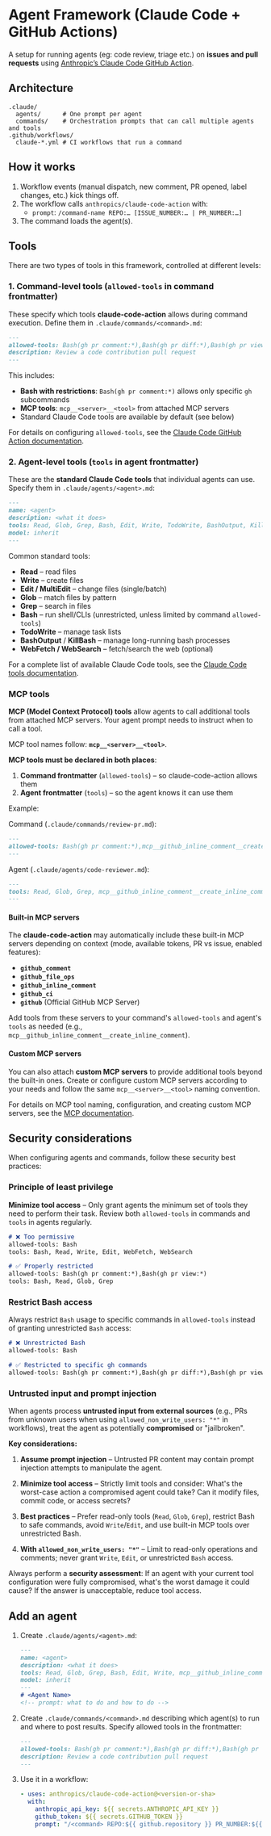 # Agent Framework (Claude Code + GitHub Actions)

A setup for running agents (eg: code review, triage etc.) on **issues and pull requests** using [Anthropic’s Claude Code GitHub Action](https://github.com/anthropics/claude-code-action).

## Architecture

```
.claude/
  agents/      # One prompt per agent
  commands/    # Orchestration prompts that can call multiple agents and tools
.github/workflows/
  claude-*.yml # CI workflows that run a command
```

## How it works

1. Workflow events (manual dispatch, new comment, PR opened, label changes, etc.) kick things off.
2. The workflow calls `anthropics/claude-code-action` with:
   * `prompt`: `/command-name REPO:… [ISSUE_NUMBER:… | PR_NUMBER:…]`
3. The command loads the agent(s). 

## Tools

There are two types of tools in this framework, controlled at different levels:

### 1. Command-level tools (`allowed-tools` in command frontmatter)

These specify which tools **claude-code-action** allows during command execution. Define them in `.claude/commands/<command>.md`:

```md
---
allowed-tools: Bash(gh pr comment:*),Bash(gh pr diff:*),Bash(gh pr view:*),mcp__github_inline_comment__create_inline_comment
description: Review a code contribution pull request
---
```

This includes:
- **Bash with restrictions**: `Bash(gh pr comment:*)` allows only specific `gh` subcommands
- **MCP tools**: `mcp__<server>__<tool>` from attached MCP servers
- Standard Claude Code tools are available by default (see below)

For details on configuring `allowed-tools`, see the [Claude Code GitHub Action documentation](https://github.com/anthropics/claude-code-action).

### 2. Agent-level tools (`tools` in agent frontmatter)

These are the **standard Claude Code tools** that individual agents can use. Specify them in `.claude/agents/<agent>.md`:

```md
---
name: <agent>
description: <what it does>
tools: Read, Glob, Grep, Bash, Edit, Write, TodoWrite, BashOutput, KillBash
model: inherit
---
```

Common standard tools:
- **Read** – read files
- **Write** – create files
- **Edit / MultiEdit** – change files (single/batch)
- **Glob** – match files by pattern
- **Grep** – search in files
- **Bash** – run shell/CLIs (unrestricted, unless limited by command `allowed-tools`)
- **TodoWrite** – manage task lists
- **BashOutput** / **KillBash** – manage long-running bash processes
- **WebFetch / WebSearch** – fetch/search the web (optional)

For a complete list of available Claude Code tools, see the [Claude Code tools documentation](https://docs.anthropic.com/en/docs/claude-code/tools).


### MCP tools

**MCP (Model Context Protocol) tools** allow agents to call additional tools from attached MCP servers. Your agent prompt needs to instruct when to call a tool.

MCP tool names follow: **`mcp__<server>__<tool>`**.

**MCP tools must be declared in both places**:

1. **Command frontmatter** (`allowed-tools`) – so claude-code-action allows them
2. **Agent frontmatter** (`tools`) – so the agent knows it can use them

Example:

Command (`.claude/commands/review-pr.md`):
```md
---
allowed-tools: Bash(gh pr comment:*),mcp__github_inline_comment__create_inline_comment
---
```

Agent (`.claude/agents/code-reviewer.md`):
```md
---
tools: Read, Glob, Grep, mcp__github_inline_comment__create_inline_comment
---
```

#### Built-in MCP servers

The **claude-code-action** may automatically include these built-in MCP servers depending on context (mode, available tokens, PR vs issue, enabled features):

- **`github_comment`**
- **`github_file_ops`**
- **`github_inline_comment`**
- **`github_ci`**
- **`github`** (Official GitHub MCP Server)

Add tools from these servers to your command's `allowed-tools` and agent's `tools` as needed (e.g., `mcp__github_inline_comment__create_inline_comment`).

#### Custom MCP servers

You can also attach **custom MCP servers** to provide additional tools beyond the built-in ones. Create or configure custom MCP servers according to your needs and follow the same `mcp__<server>__<tool>` naming convention.

For details on MCP tool naming, configuration, and creating custom MCP servers, see the [MCP documentation](https://docs.anthropic.com/en/docs/claude-code/mcp).

## Security considerations

When configuring agents and commands, follow these security best practices:

### Principle of least privilege

**Minimize tool access** – Only grant agents the minimum set of tools they need to perform their task. Review both `allowed-tools` in commands and `tools` in agents regularly.

```md
# ❌ Too permissive
allowed-tools: Bash
tools: Bash, Read, Write, Edit, WebFetch, WebSearch

# ✅ Properly restricted
allowed-tools: Bash(gh pr comment:*),Bash(gh pr view:*)
tools: Bash, Read, Glob, Grep
```

### Restrict Bash access

Always restrict `Bash` usage to specific commands in `allowed-tools` instead of granting unrestricted `Bash` access:

```md
# ❌ Unrestricted Bash
allowed-tools: Bash

# ✅ Restricted to specific gh commands
allowed-tools: Bash(gh pr comment:*),Bash(gh pr diff:*),Bash(gh pr view:*)
```

### Untrusted input and prompt injection

When agents process **untrusted input from external sources** (e.g., PRs from unknown users when using `allowed_non_write_users: "*"` in workflows), treat the agent as potentially **compromised** or "jailbroken".

**Key considerations:**

1. **Assume prompt injection** – Untrusted PR content may contain prompt injection attempts to manipulate the agent.

2. **Minimize tool access** – Strictly limit tools and consider: What's the worst-case action a compromised agent could take? Can it modify files, commit code, or access secrets?

3. **Best practices** – Prefer read-only tools (`Read`, `Glob`, `Grep`), restrict Bash to safe commands, avoid `Write`/`Edit`, and use built-in MCP tools over unrestricted Bash.

4. **With `allowed_non_write_users: "*"`** – Limit to read-only operations and comments; never grant `Write`, `Edit`, or unrestricted `Bash` access.

Always perform a **security assessment**: If an agent with your current tool configuration were fully compromised, what's the worst damage it could cause? If the answer is unacceptable, reduce tool access.

## Add an agent

1. Create `.claude/agents/<agent>.md`:

   ```md
   ---
   name: <agent>
   description: <what it does>
   tools: Read, Glob, Grep, Bash, Edit, Write, mcp__github_inline_comment__create_inline_comment
   model: inherit
   ---
   # <Agent Name>
   <!-- prompt: what to do and how to do -->
   ```

2. Create `.claude/commands/<command>.md` describing which agent(s) to run and where to post results. Specify allowed tools in the frontmatter:

   ```md
   ---
   allowed-tools: Bash(gh pr comment:*),Bash(gh pr diff:*),Bash(gh pr view:*),mcp__github_inline_comment__create_inline_comment
   description: Review a code contribution pull request
   ---
   ```

3. Use it in a workflow:

   ```yml
   - uses: anthropics/claude-code-action@<version-or-sha>
     with:
       anthropic_api_key: ${{ secrets.ANTHROPIC_API_KEY }}
       github_token: ${{ secrets.GITHUB_TOKEN }}
       prompt: "/<command> REPO:${{ github.repository }} PR_NUMBER:${{ github.event.pull_request.number }}"
   ```